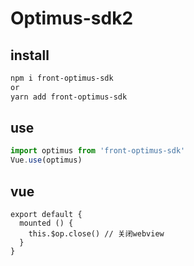 # Optimus-sdk2

## install
```bash
npm i front-optimus-sdk
or
yarn add front-optimus-sdk

```

## use
```js
import optimus from 'front-optimus-sdk'
Vue.use(optimus)
```

## vue
````vue
export default {
  mounted () {
    this.$op.close() // 关闭webview
  }
}
````
